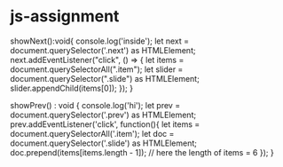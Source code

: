 # js-assignment
showNext():void{
    console.log('inside');
    let next = document.querySelector('.next') as HTMLElement;
    next.addEventListener("click", () => {
    let items = document.querySelectorAll(".item");
    let slider = document.querySelector(".slide") as HTMLElement;
    slider.appendChild(items[0]);
   });
  }
  
  showPrev() : void {
    console.log('hi');
    let prev = document.querySelector('.prev') as HTMLElement;
    prev.addEventListener('click', function(){
    let items = document.querySelectorAll('.item');
    let doc = document.querySelector('.slide') as HTMLElement;
    doc.prepend(items[items.length - 1]); // here the length of items = 6
  });
  }
